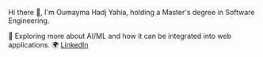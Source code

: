Hi there 👋, I'm Oumayma Hadj Yahia, holding a Master's degree in Software Engineering.

🌱 Exploring more about AI/ML and how it can be integrated into web applications.
🌍 [LinkedIn](https://www.linkedin.com/in/hadj-yahia-oumayma-0879081a1/)

<!--
**OumaymaHadj/OumaymaHadj** is a ✨ _special_ ✨ repository because its `README.md` (this file) appears on your GitHub profile.

Here are some ideas to get you started:

- 🔭 I’m currently working on ...
- 🌱 I’m currently learning ...
- 👯 I’m looking to collaborate on ...
- 🤔 I’m looking for help with ...
- 💬 Ask me about ...
- 📫 How to reach me: ...
- 😄 Pronouns: ...
- ⚡ Fun fact: ...
-->

